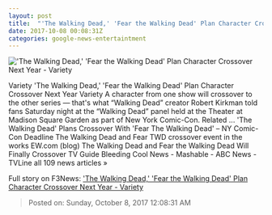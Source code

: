 ```yaml
---
layout: post
title:  "'The Walking Dead,' 'Fear the Walking Dead' Plan Character Crossover Next Year - Variety"
date: 2017-10-08 00:08:31Z
categories: google-news-entertaintment
---
```


!['The Walking Dead,' 'Fear the Walking Dead' Plan Character Crossover Next Year - Variety](https://pmcvariety.files.wordpress.com/2017/03/the-walking-dead-rick-michonne-712.jpg?w=700&h=393&crop=1)

Variety 'The Walking Dead,' 'Fear the Walking Dead' Plan Character Crossover Next Year Variety A character from one show will crossover to the other series — that's what “Walking Dead” creator Robert Kirkman told fans Saturday night at the “Walking Dead” panel held at the Theater at Madison Square Garden as part of New York Comic-Con. Related ... 'The Walking Dead' Plans Crossover With 'Fear The Walking Dead' – NY Comic-Con Deadline The Walking Dead and Fear TWD crossover event in the works EW.com (blog) The Walking Dead and Fear the Walking Dead Will Finally Crossover TV Guide Bleeding Cool News - Mashable - ABC News - TVLine all 109 news articles »


Full story on F3News: ['The Walking Dead,' 'Fear the Walking Dead' Plan Character Crossover Next Year - Variety](http://www.f3nws.com/n/KbZPtC)

> Posted on: Sunday, October 8, 2017 12:08:31 AM
